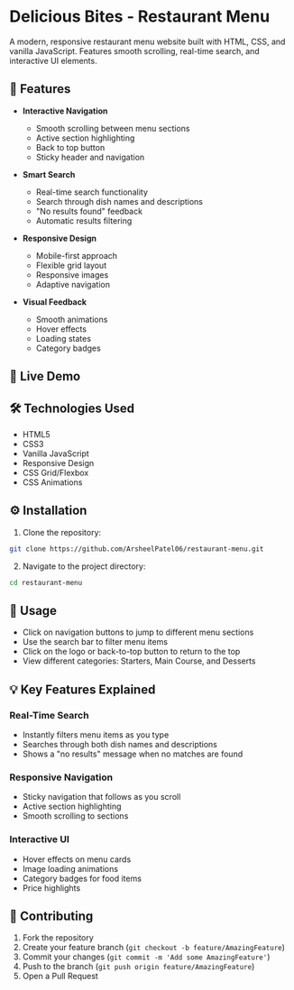 # Delicious Bites - Restaurant Menu

A modern, responsive restaurant menu website built with HTML, CSS, and vanilla JavaScript. Features smooth scrolling, real-time search, and interactive UI elements.

## 🌟 Features

- **Interactive Navigation**
  - Smooth scrolling between menu sections
  - Active section highlighting
  - Back to top button
  - Sticky header and navigation

- **Smart Search**
  - Real-time search functionality
  - Search through dish names and descriptions
  - "No results found" feedback
  - Automatic results filtering

- **Responsive Design**
  - Mobile-first approach
  - Flexible grid layout
  - Responsive images
  - Adaptive navigation

- **Visual Feedback**
  - Smooth animations
  - Hover effects
  - Loading states
  - Category badges

## 🚀 Live Demo



## 🛠️ Technologies Used

- HTML5
- CSS3
- Vanilla JavaScript
- Responsive Design
- CSS Grid/Flexbox
- CSS Animations

## ⚙️ Installation

1. Clone the repository:
```bash
git clone https://github.com/ArsheelPatel06/restaurant-menu.git
```

2. Navigate to the project directory:
```bash
cd restaurant-menu
```

## 🎯 Usage

- Click on navigation buttons to jump to different menu sections
- Use the search bar to filter menu items
- Click on the logo or back-to-top button to return to the top
- View different categories: Starters, Main Course, and Desserts

## 💡 Key Features Explained

### Real-Time Search
- Instantly filters menu items as you type
- Searches through both dish names and descriptions
- Shows a "no results" message when no matches are found

### Responsive Navigation
- Sticky navigation that follows as you scroll
- Active section highlighting
- Smooth scrolling to sections

### Interactive UI
- Hover effects on menu cards
- Image loading animations
- Category badges for food items
- Price highlights

## 🤝 Contributing

1. Fork the repository
2. Create your feature branch (`git checkout -b feature/AmazingFeature`)
3. Commit your changes (`git commit -m 'Add some AmazingFeature'`)
4. Push to the branch (`git push origin feature/AmazingFeature`)
5. Open a Pull Request
